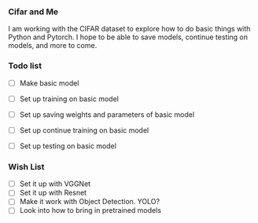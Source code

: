 ### Cifar and Me 
I am working with the CIFAR dataset to explore how to do basic things with Python and Pytorch. I hope to be able to 
save models, continue testing on models, and more to come. 



### Todo list 
- [ ] Make basic model
- [ ] Set up training on basic model
- [ ] Set up saving weights and parameters of basic model 
- [ ] Set up continue training on basic model 
- [ ] Set up testing on basic model 


### Wish List
- [ ] Set it up with VGGNet
- [ ] Set it up with Resnet
- [ ] Make it work with Object Detection. YOLO? 
- [ ] Look into how to bring in pretrained models 
